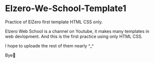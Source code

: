 # Elzero-We-School-Template1
Practice of ElZero  first template HTML CSS only.

Elzero Web School is a channel on Youtube, it makes many templates in web devlopment.
And this is the first practice using only HTML CSS.

I hope to uploade the rest of them nearly ^_^

Bye🥰
